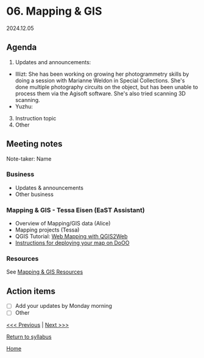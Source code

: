 # 06. Mapping & GIS

2024.12.05

## Agenda
1. Updates and announcements:
  -  Illizt: She has been working on growing her photogrammetry skills by doing a session with Marianne Weldon in Special Collections. She's done multiple photography circuits on the object, but has been unable to process them via the Agisoft software. She's also tried scanning 3D scanning.
   -  Yuzhu: 
3. Instruction topic
4. Other

## Meeting notes
Note-taker: Name

### Business
- Updates & announcements
- Other business

### Mapping & GIS - Tessa Eisen (EaST Assistant)
- Overview of Mapping/GIS data (Alice)
- Mapping projects (Tessa)
- QGIS Tutorial: [Web Mapping with QGIS2Web](https://www.qgistutorials.com/en/docs/3/web_mapping_with_qgis2web.html)
- [Instructions for deploying your map on DoOO](https://github.com/eizent/qgis2web_DoOO/blob/main/tutorial.md)

### Resources
See [Mapping & GIS Resources](../resources/mapping-gis.md)

## Action items
- [ ] Add your updates by Monday morning
- [ ] Other

[<<< Previous](05-3d-scanning.md) | [Next >>>]()

[Return to syllabus](../syllabus.md)

[Home](../README.md)
